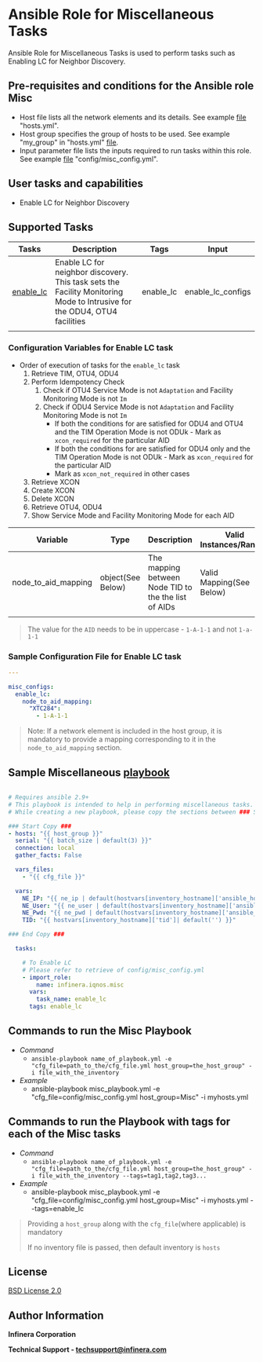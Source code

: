 # **Ansible Role for Miscellaneous Tasks**

Ansible Role for Miscellaneous Tasks is used to perform tasks such as Enabling LC for Neighbor Discovery.

## **Pre-requisites and conditions for the Ansible role Misc**

* Host file lists all the network elements and its details. See example [file](../../playbooks/inventory/hosts.yml) "hosts.yml".
* Host group specifies the group of hosts to be used. See example "my_group" in "hosts.yml" [file](../../playbooks/inventory/hosts.yml).
* Input parameter file lists the inputs required to run tasks within this role. See example [file](../../playbooks/config/misc_config.yml) "config/misc_config.yml".

## **User tasks and capabilities**

* Enable LC for Neighbor Discovery

## **Supported Tasks**
  
| Tasks | Description| Tags | Input|
|----|------------|----|----|
|[enable_lc](#Configuration-Variables-for-Enable-LC-task)|Enable LC for neighbor discovery. This task sets the Facility Monitoring Mode to Intrusive for the ODU4, OTU4 facilities|enable_lc|enable_lc_configs|
|||||

### **Configuration Variables for Enable LC task**

* Order of execution of tasks for the `enable_lc` task
  1. Retrieve TIM, OTU4, ODU4
  2. Perform Idempotency Check
     1. Check if OTU4 Service Mode is not `Adaptation` and Facility Monitoring Mode is not `Im`
     2. Check if ODU4 Service Mode is not `Adaptation` and Facility Monitoring Mode is not `Im`
        * If both the conditions for are satisfied for ODU4 and OTU4 and the TIM Operation Mode is not ODUk - Mark as `xcon_required` for the particular AID
        * If both the conditions for are satisfied for ODU4 only and the TIM Operation Mode is not ODUk - Mark as `xcon_required` for the particular AID
        * Mark as `xcon_not_required` in other cases
  3. Retrieve XCON
  4. Create XCON
  5. Delete XCON
  6. Retrieve OTU4, ODU4
  7. Show Service Mode and Facility Monitoring Mode for each AID

| Variable | Type | Description|Valid Instances/Ranges|Mandatory|Validated|
| ----|------|------------|------------|----------|---------|
|node_to_aid_mapping| object(See Below)| The mapping between Node TID to the the list of AIDs| Valid Mapping(See Below)|Yes|No|
|||||||

> The value for the `AID` needs to be in uppercase - `1-A-1-1` and not `1-a-1-1`

### **Sample Configuration File for Enable LC task**

```yaml
---

misc_configs:
  enable_lc:
    node_to_aid_mapping:
      "XTC284":
        - 1-A-1-1
```

>Note: If a network element is included in the host group, it is mandatory to provide a mapping corresponding to it in the `node_to_aid_mapping` section.

## **Sample Miscellaneous [playbook](../../playbooks/misc_playbook.yml)**

```yaml

# Requires ansible 2.9+
# This playbook is intended to help in performing miscellaneous tasks. Please refer roles/misc/README.md
# While creating a new playbook, please copy the sections between ### Start Copy ### and ### End Copy ### as they are mandatory

### Start Copy ###
- hosts: "{{ host_group }}"
  serial: "{{ batch_size | default(3) }}"
  connection: local
  gather_facts: False

  vars_files:
    - "{{ cfg_file }}"

  vars:
    NE_IP: "{{ ne_ip | default(hostvars[inventory_hostname]['ansible_host']) }}"
    NE_User: "{{ ne_user | default(hostvars[inventory_hostname]['ansible_user']) }}"
    NE_Pwd: "{{ ne_pwd | default(hostvars[inventory_hostname]['ansible_password']) }}"
    TID: "{{ hostvars[inventory_hostname]['tid']| default('') }}"

### End Copy ###

  tasks:

    # To Enable LC
    # Please refer to retrieve of config/misc_config.yml
    - import_role:
        name: infinera.iqnos.misc
      vars:
        task_name: enable_lc
      tags: enable_lc

```

## **Commands to run the Misc Playbook**

* *Command*
  * `ansible-playbook name_of_playbook.yml -e "cfg_file=path_to_the/cfg_file.yml host_group=the_host_group" -i file_with_the_inventory`
* *Example*
  * ansible-playbook misc_playbook.yml -e "cfg_file=config/misc_config.yml host_group=Misc" -i myhosts.yml

## **Commands to run the Playbook with tags for each of the Misc tasks**

* *Command*
  * `ansible-playbook name_of_playbook.yml -e "cfg_file=path_to_the/cfg_file.yml host_group=the_host_group" -i file_with_the_inventory --tags=tag1,tag2,tag3...`
* *Example*
  * ansible-playbook misc_playbook.yml -e "cfg_file=config/misc_config.yml host_group=Misc" -i myhosts.yml --tags=enable_lc

>
> Providing a `host_group` along with the `cfg_file`(where applicable) is mandatory
>
> If no inventory file is passed, then default inventory is `hosts`

## License

[BSD License 2.0](../../../../License.md)

## **Author Information**

**Infinera Corporation**

**Technical Support - techsupport@infinera.com**
